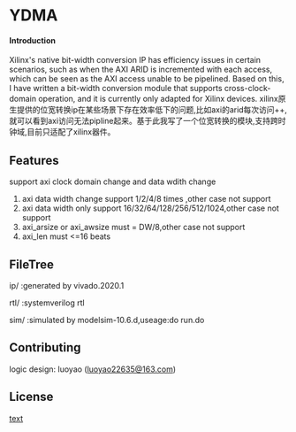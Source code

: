# YDMA

#### Introduction
Xilinx's native bit-width conversion IP has efficiency issues in certain scenarios, such as when the AXI ARID is incremented with each access, which can be seen as the AXI access unable to be pipelined. Based on this, I have written a bit-width conversion module that supports cross-clock-domain operation, and it is currently only adapted for Xilinx devices.
xilinx原生提供的位宽转换ip在某些场景下存在效率低下的问题,比如axi的arid每次访问++,就可以看到axi访问无法pipline起来。基于此我写了一个位宽转换的模块,支持跨时钟域,目前只适配了xilinx器件。
## Features
support axi clock domain change and data wdith change
1. axi data width change support 1/2/4/8 times ,other case not support
2. axi data width only support 16/32/64/128/256/512/1024,other case not support
3. axi_arsize or axi_awsize must = DW/8,other case not support
4. axi_len must <=16 beats
## FileTree
ip/ :generated by vivado.2020.1

rtl/ :systemverilog rtl

sim/ :simulated by modelsim-10.6.d,useage:do run.do

## Contributing
logic design: luoyao (luoyao22635@163.com)
## License
[text](LICENSE)
